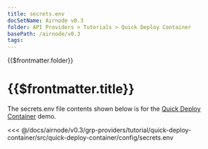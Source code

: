 ```yaml
---
title: secrets.env
docSetName: Airnode v0.3
folder: API Providers > Tutorials > Quick Deploy Container
basePath: /airnode/v0.3
tags:
---
```


<TitleSpan>{{$frontmatter.folder}}</TitleSpan>

# {{$frontmatter.title}}

<VersionWarning/>

The secrets.env file contents shown below is for the
[Quick Deploy Container](./) demo.

<!-- prettier-ignore -->
<<< @/docs/airnode/v0.3/grp-providers/tutorial/quick-deploy-container/src/quick-deploy-container/config/secrets.env
